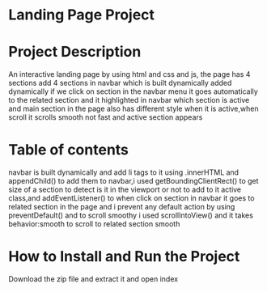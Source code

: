 # Landing Page Project
# Project Description
An interactive landing page by using html and css and js, the page has 4 sections add 4 sections in navbar which is built dynamically added dynamically if we click on section in the navbar menu it goes automatically to the related section and it highlighted in navbar which section is active and main section in the page also has different style when it is active,when scroll it scrolls smooth not fast and active section appears
# Table of contents
navbar is built dynamically and add li tags to it using .innerHTML and appendChild() to add them to navbar,i used getBoundingClientRect() to get size of a section to detect is it in the viewport or not to add to it active class,and addEventListener() to when click on section in navbar it goes to related section in the page and i prevent any default action by using preventDefault() and to scroll smoothy i used 
scrollIntoView() and it takes behavior:smooth to scroll to related section smooth
# How to Install and Run the Project
Download the zip file and extract it and open index